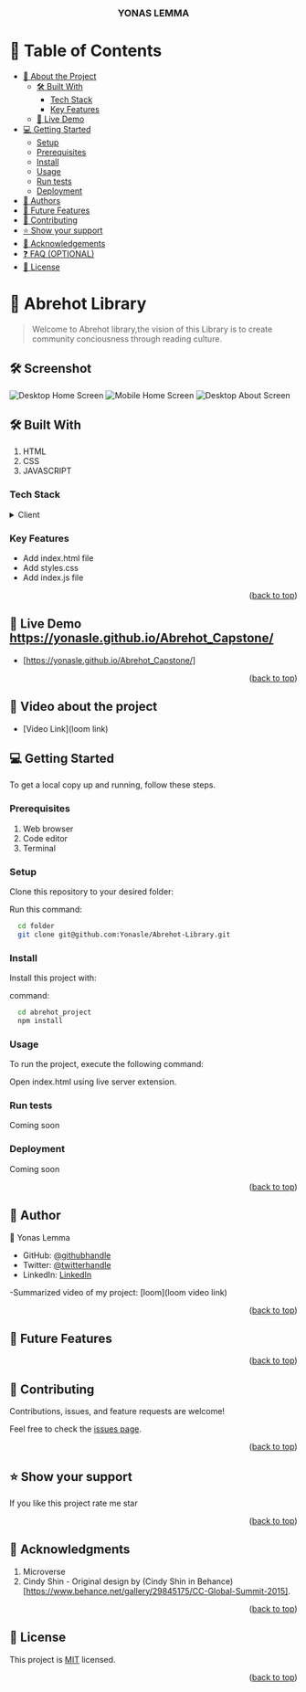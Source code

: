 <a name="readme-top"></a>

<div align="center">
    
  <br/>

  <h3><b>YONAS LEMMA</b></h3>

</div>

<!-- TABLE OF CONTENTS -->

# 📗 Table of Contents

- [📖 About the Project](#about-project)
  - [🛠 Built With](#built-with)
    - [Tech Stack](#tech-stack)
    - [Key Features](#key-features)
  - [🚀 Live Demo](#live-demo)
- [💻 Getting Started](#getting-started)
  - [Setup](#setup)
  - [Prerequisites](#prerequisites)
  - [Install](#install)
  - [Usage](#usage)
  - [Run tests](#run-tests)
  - [Deployment](#triangular_flag_on_post-deployment)
- [👥 Authors](#authors)
- [🔭 Future Features](#future-features)
- [🤝 Contributing](#contributing)
- [⭐️ Show your support](#support)
- [🙏 Acknowledgements](#acknowledgements)
- [❓ FAQ (OPTIONAL)](#faq)
- [📝 License](#license)

<!-- PROJECT DESCRIPTION -->

# 📖 Abrehot Library <a name="about-project"></a>

> Welcome to Abrehot library,the vision of this Library is to create community conciousness through reading culture.

## 🛠 Screenshot

![Desktop Home Screen](images/Home%20DSS.png)
![Mobile Home Screen](images/Home%20MSS.png)
![Desktop About Screen](images/About%20DSS.png)

## 🛠 Built With <a name="built-with"></a>

1. HTML
2. CSS
3. JAVASCRIPT

### Tech Stack <a name="tech-stack"></a>

<details>
  <summary>Client</summary>
  <ul>
    <li><a href="/index.html">HTML</a></li>
    <li><a href="/styles.css">CSS</a></li>
    <li><a href="/index.js">JAVASCRIPT</a></li>
  </ul>
</details>

<!-- Features -->

### Key Features <a name="key-features"></a>

- Add index.html file
- Add styles.css
- Add index.js file

<p align="right">(<a href="#readme-top">back to top</a>)</p>

<!-- LIVE DEMO -->

## 🚀 Live Demo <a name="live-demo">https://yonasle.github.io/Abrehot_Capstone/</a>

- [https://yonasle.github.io/Abrehot_Capstone/]

<p align="right">(<a href="#readme-top">back to top</a>)</p>

## 🚀 Video about the project <a name="live-demo"></a>

- [Video Link](loom link)

## 💻 Getting Started <a name="getting-started"></a>

To get a local copy up and running, follow these steps.

### Prerequisites

1. Web browser
2. Code editor
3. Terminal

### Setup

Clone this repository to your desired folder:

Run this command:

```sh
  cd folder
  git clone git@github.com:Yonasle/Abrehot-Library.git
```

### Install

Install this project with:

command:

```sh
  cd abrehot_project
  npm install
```

### Usage

To run the project, execute the following command:

Open index.html using live server extension.

### Run tests

Coming soon

### Deployment

Coming soon

<p align="right">(<a href="#readme-top">back to top</a>)</p>

## 👥 Author <a name="authors"></a>

👤 Yonas Lemma

- GitHub: [@githubhandle](https://github.com/Yonasle)
- Twitter: [@twitterhandle](https://twitter.com/Yonasls)
- LinkedIn: [LinkedIn](https://www.linkedin.com/in/yonas-lemma-b8848823a/)

-Summarized video of my project: [loom](loom video link)

<p align="right">(<a href="#readme-top">back to top</a>)</p>

<!-- FUTURE FEATURES -->

## 🔭 Future Features <a name="future-features"></a>

<p align="right">(<a href="#readme-top">back to top</a>)</p>

<!-- CONTRIBUTING -->

## 🤝 Contributing <a name="contributing"></a>

Contributions, issues, and feature requests are welcome!

Feel free to check the [issues page](../../issues/).

<p align="right">(<a href="#readme-top">back to top</a>)</p>

<!-- SUPPORT -->

## ⭐️ Show your support <a name="support"></a>

If you like this project rate me star

<p align="right">(<a href="#readme-top">back to top</a>)</p>

<!-- ACKNOWLEDGEMENTS -->

## 🙏 Acknowledgments <a name="acknowledgements"></a>

1. Microverse
2. Cindy Shin - Original design by (Cindy Shin in Behance) [https://www.behance.net/gallery/29845175/CC-Global-Summit-2015].

<p align="right">(<a href="#readme-top">back to top</a>)</p>

<!-- LICENSE -->

## 📝 License <a name="license"></a>

This project is [MIT](./LICENSE) licensed.

<p align="right">(<a href="#readme-top">back to top</a>)</p>
